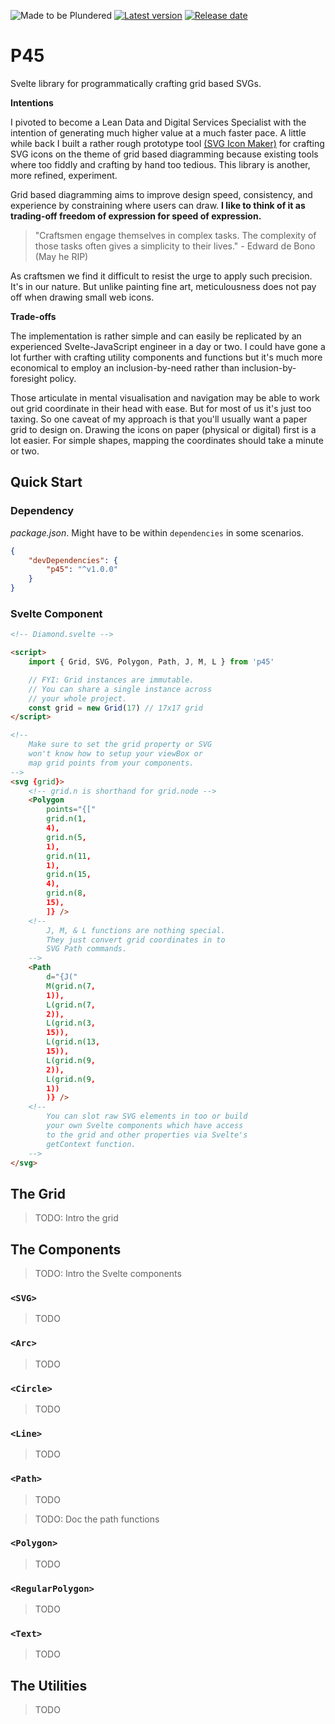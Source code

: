 ![Made to be Plundered](https://img.shields.io/badge/Made%20to%20be%20Plundered-royalblue)
[![Latest version](https://img.shields.io/github/v/release/PaulioRandall/p45)](https://github.com/PaulioRandall/p45/releases)
[![Release date](https://img.shields.io/github/release-date/PaulioRandall/p45)](https://github.com/PaulioRandall/p45/releases)

# P45

Svelte library for programmatically crafting grid based SVGs.

**Intentions**

I pivoted to become a Lean Data and Digital Services Specialist with the intention of generating much higher value at a much faster pace. A little while back I built a rather rough prototype tool <a href="https://skepticalgoose.com/treasury/prototype-svg-maker">(SVG Icon Maker)</a> for crafting SVG icons on the theme of grid based diagramming because existing tools where too fiddly and crafting by hand too tedious. This library is another, more refined, experiment.

Grid based diagramming aims to improve design speed, consistency, and experience by constraining where users can draw. **I like to think of it as trading-off freedom of expression for speed of expression.**

> "Craftsmen engage themselves in complex tasks. The complexity of those tasks often gives a simplicity to their lives." - Edward de Bono (May he RIP)

As craftsmen we find it difficult to resist the urge to apply such precision. It's in our nature. But unlike painting fine art, meticulousness does not pay off when drawing small web icons.

**Trade-offs**

The implementation is rather simple and can easily be replicated by an experienced Svelte-JavaScript engineer in a day or two. I could have gone a lot further with crafting utility components and functions but it's much more economical to employ an inclusion-by-need rather than inclusion-by-foresight policy.

Those articulate in mental visualisation and navigation may be able to work out grid coordinate in their head with ease. But for most of us it's just too taxing. So one caveat of my approach is that you'll usually want a paper grid to design on. Drawing the icons on paper (physical or digital) first is a lot easier. For simple shapes, mapping the coordinates should take a minute or two.

## Quick Start

### Dependency

_package.json_. Might have to be within `dependencies` in some scenarios.

```json
{
	"devDependencies": {
		"p45": "^v1.0.0"
	}
}
```

### Svelte Component

```html
<!-- Diamond.svelte -->

<script>
	import { Grid, SVG, Polygon, Path, J, M, L } from 'p45'

	// FYI: Grid instances are immutable.
	// You can share a single instance across
	// your whole project.
	const grid = new Grid(17) // 17x17 grid
</script>

<!-- 
	Make sure to set the grid property or SVG
	won't know how to setup your viewBox or
	map grid points from your components.
-->
<svg {grid}>
	<!-- grid.n is shorthand for grid.node -->
	<Polygon
		points="{["
		grid.n(1,
		4),
		grid.n(5,
		1),
		grid.n(11,
		1),
		grid.n(15,
		4),
		grid.n(8,
		15),
		]} />
	<!-- 
		J, M, & L functions are nothing special.
		They just convert grid coordinates in to
		SVG Path commands.
	-->
	<Path
		d="{J("
		M(grid.n(7,
		1)),
		L(grid.n(7,
		2)),
		L(grid.n(3,
		15)),
		L(grid.n(13,
		15)),
		L(grid.n(9,
		2)),
		L(grid.n(9,
		1))
		)} />
	<!-- 
		You can slot raw SVG elements in too or build
		your own Svelte components which have access
		to the grid and other properties via Svelte's
		getContext function.
	-->
</svg>
```

## The Grid

> TODO: Intro the grid

## The Components

> TODO: Intro the Svelte components

### `<SVG>`

> TODO

### `<Arc>`

> TODO

### `<Circle>`

> TODO

### `<Line>`

> TODO

### `<Path>`

> TODO

> TODO: Doc the path functions

### `<Polygon>`

> TODO

### `<RegularPolygon>`

> TODO

### `<Text>`

> TODO

## The Utilities

> TODO
